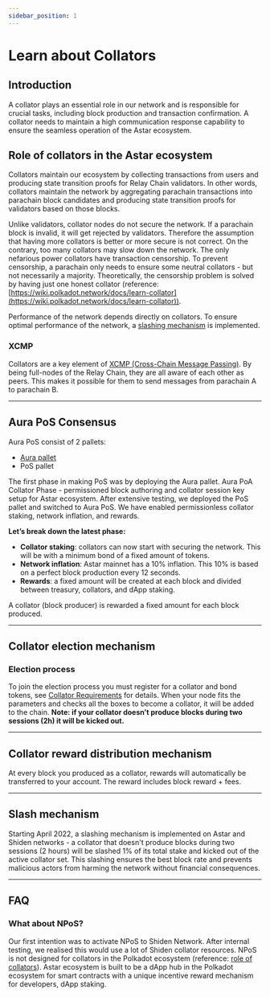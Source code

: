 ```yaml
---
sidebar_position: 1
---
```


# Learn about Collators

## Introduction

A collator plays an essential role in our network and is responsible for crucial tasks, including block production and transaction confirmation. A collator needs to maintain a high communication response capability to ensure the seamless operation of the Astar ecosystem.

## Role of collators in the Astar ecosystem

Collators maintain our ecosystem by collecting transactions from users and producing state transition proofs for Relay Chain validators. In other words, collators maintain the network by aggregating parachain transactions into parachain block candidates and producing state transition proofs for validators based on those blocks.

Unlike validators, collator nodes do not secure the network. If a parachain block is invalid, it will get rejected by validators. Therefore the assumption that having more collators is better or more secure is not correct. On the contrary, too many collators may slow down the network. The only nefarious power collators have transaction censorship. To prevent censorship, a parachain only needs to ensure some neutral collators - but not necessarily a majority. Theoretically, the censorship problem is solved by having just one honest collator (reference: [https://wiki.polkadot.network/docs/learn-collator](https://wiki.polkadot.network/docs/learn-collator)).

Performance of the network depends directly on collators. To ensure optimal performance of the network, a [slashing mechanism](/docs/nodes/collator/learn#slash-mechanism) is implemented.

### XCMP

Collators are a key element of [XCMP (Cross-Chain Message Passing)](https://wiki.polkadot.network/docs/learn-crosschain). By being full-nodes of the Relay Chain, they are all aware of each other as peers. This makes it possible for them to send messages from parachain A to parachain B.

---

## Aura PoS Consensus

Aura PoS consist of 2 pallets:

- [Aura pallet](https://crates.parity.io/pallet_aura/index.html)
- PoS pallet

The first phase in making PoS was by deploying the Aura pallet. Aura PoA Collator Phase - permissioned block authoring and collator session key setup for Astar ecosystem. After extensive testing, we deployed the PoS pallet and switched to Aura PoS. We have enabled permissionless collator staking, network inflation, and rewards.

**Let’s break down the latest phase:**

- **Collator staking**: collators can now start with securing the network. This will be with a minimum bond of a fixed amount of tokens.
- **Network inflation**: Astar mainnet has a 10% inflation. This 10% is based on a perfect block production every 12 seconds.
- **Rewards**: a fixed amount will be created at each block and divided between treasury, collators, and dApp staking.

A collator (block producer) is rewarded a fixed amount for each block produced.

---

## Collator election mechanism
### Election process
To join the election process you must register for a collator and bond tokens, see [Collator Requirements](https://docs.astar.network/docs/nodes/collator/requirements) for details. When your node fits the parameters and checks all the boxes to become a collator, it will be added to the chain. **Note: if your collator doesn’t produce blocks during two sessions (2h) it will be kicked out.**

---

## Collator reward distribution mechanism
At every block you produced as a collator, rewards will automatically be transferred to your account. The reward includes block reward + fees.

---

## Slash mechanism
Starting April 2022, a slashing mechanism is implemented on Astar and Shiden networks - a collator that doesn't produce blocks during two sessions (2 hours) will be slashed 1% of its total stake and kicked out of the active collator set.
This slashing ensures the best block rate and prevents malicious actors from harming the network without financial consequences.

---

## FAQ
### What about NPoS?
Our first intention was to activate NPoS to Shiden Network. After internal testing, we realised this would use a lot of Shiden collator resources. NPoS is not designed for collators in the Polkadot ecosystem (reference: [role of collators](/docs/nodes/collator/learn#role-of-collators-in-the-astar-ecosystem)). Astar ecosystem is built to be a dApp hub in the Polkadot ecosystem for smart contracts with a unique incentive reward mechanism for developers, dApp staking. 

